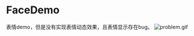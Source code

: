 # FaceDemo
表情demo，但是没有实现表情动态效果，且表情显示存在bug。
![problem.gif](https://upload-images.jianshu.io/upload_images/2194177-5562c4618f353881.gif?imageMogr2/auto-orient/strip)
